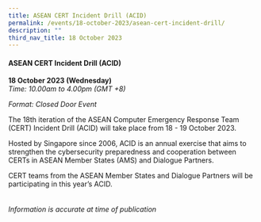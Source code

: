 ```yaml
---
title: ASEAN CERT Incident Drill (ACID)
permalink: /events/18-october-2023/asean-cert-incident-drill/
description: ""
third_nav_title: 18 October 2023
---
```

#### **ASEAN CERT Incident Drill (ACID)**

**18 October 2023 (Wednesday)**  
*Time: 10.00am to 4.00pm (GMT +8)*

*Format: Closed Door Event*

The 18th iteration of the ASEAN Computer Emergency Response Team (CERT) Incident Drill (ACID) will take place from 18 - 19 October 2023.

Hosted by Singapore since 2006, ACID is an annual exercise that aims to strengthen the cybersecurity preparedness and cooperation between CERTs in ASEAN Member States (AMS) and Dialogue Partners.

CERT teams from the ASEAN Member States and Dialogue Partners will be participating in this year’s ACID.
<br><br><br>
*Information is accurate at time of publication*